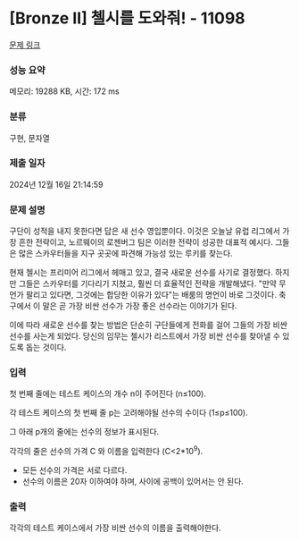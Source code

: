 # [Bronze II] 첼시를 도와줘! - 11098 

[문제 링크](https://www.acmicpc.net/problem/11098) 

### 성능 요약

메모리: 19288 KB, 시간: 172 ms

### 분류

구현, 문자열

### 제출 일자

2024년 12월 16일 21:14:59

### 문제 설명

<p>구단이 성적을 내지 못한다면 답은 새 선수 영입뿐이다. 이것은 오늘날 유럽 리그에서 가장 흔한 전략이고, 노르웨이의 로젠버그 팀은 이러한 전략이 성공한 대표적 예시다. 그들은 많은 스카우터들을 지구 곳곳에 파견해 가능성 있는 루키를 찾는다.</p>

<p>현재 첼시는 프리미어 리그에서 헤매고 있고, 결국 새로운 선수를 사기로 결정했다. 하지만 그들은 스카우터를 기다리기 지쳤고, 훨씬 더 효율적인 전략을 개발해냈다. "만약 무언가 팔리고 있다면, 그것에는 합당한 이유가 있다"는 배룸의 명언이 바로 그것이다. 축구에서 이 말은 곧 가장 비싼 선수가 가장 좋은 선수라는 이야기가 된다. </p>

<p>이에 따라 새로운 선수를 찾는 방법은 단순히 구단들에게 전화를 걸어 그들의 가장 비싼 선수를 사는게 되었다. 당신의 임무는 첼시가 리스트에서 가장 비싼 선수를 찾아낼 수 있도록 돕는 것이다.</p>

### 입력 

 <p>첫 번째 줄에는 테스트 케이스의 개수 n이 주어진다 (n≤100). </p>

<p>각 테스트 케이스의 첫 번째 줄 p는 고려해야될 선수의 수이다 (1≤p≤100).  </p>

<p>그 아래 p개의 줄에는 선수의 정보가 표시된다. </p>

<p>각각의 줄은 선수의 가격 C 와 이름을 입력한다 (C<2*10<sup>9</sup>).</p>

<ul>
	<li>모든 선수의 가격은 서로 다르다. </li>
	<li>선수의 이름은 20자 이하여야 하며, 사이에 공백이 있어서는 안 된다.</li>
</ul>

<p> </p>

### 출력 

 <p>각각의 테스트 케이스에서 가장 비싼 선수의 이름을 출력해야한다.</p>

